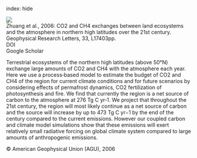 index: hide

<div class="Citation">
    <div class="Citation-thumb CitationThumb-linked"  data-href="https://doi.org/10.1029/2006gl026972">
      <img src="https://static.claimspace.cloud/climate-study-static/refs/thumbs/6/Zhuang_et_al_2006-thumb.png" />
    </div>

  <div class="Citation-body">
    <div class="Citation-text">Zhuang et al., 2006: CO2 and CH4 exchanges between land ecosystems and the atmosphere in northern high latitudes over the 21st century. <span class="Article-journal">Geophysical Research Letters, </span><span class="Article-volume">33, </span> L17403pp.</div>
    <div class="Citation-links">
      <div class="CitationLink" data-href="https://doi.org/10.1029/2006gl026972">
        <div class="CitationLink-icon CitationLink-Doi"></div>
        <div class="CitationLink-text">DOI</div>
      </div>
      <div class="CitationLink" data-href="https://scholar.google.com/scholar?q=10.1029/2006gl026972">
        <div class="CitationLink-icon CitationLink-Scholar"></div>
        <div class="CitationLink-text">Google Scholar</div>
      </div>
    </div>
  </div>
</div>

Terrestrial ecosystems of the northern high latitudes (above 50°N) exchange large amounts of CO2 and CH4 with the atmosphere each year. Here we use a process‐based model to estimate the budget of CO2 and CH4 of the region for current climate conditions and for future scenarios by considering effects of permafrost dynamics, CO2 fertilization of photosynthesis and fire. We find that currently the region is a net source of carbon to the atmosphere at 276 Tg C yr‐1. We project that throughout the 21st century, the region will most likely continue as a net source of carbon and the source will increase by up to 473 Tg C yr−1 by the end of the century compared to the current emissions. However our coupled carbon and climate model simulations show that these emissions will exert relatively small radiative forcing on global climate system compared to large amounts of anthropogenic emissions.

<div class="Citation-copy">
&copy; American Geophysical Union (AGU), 2006
</div>